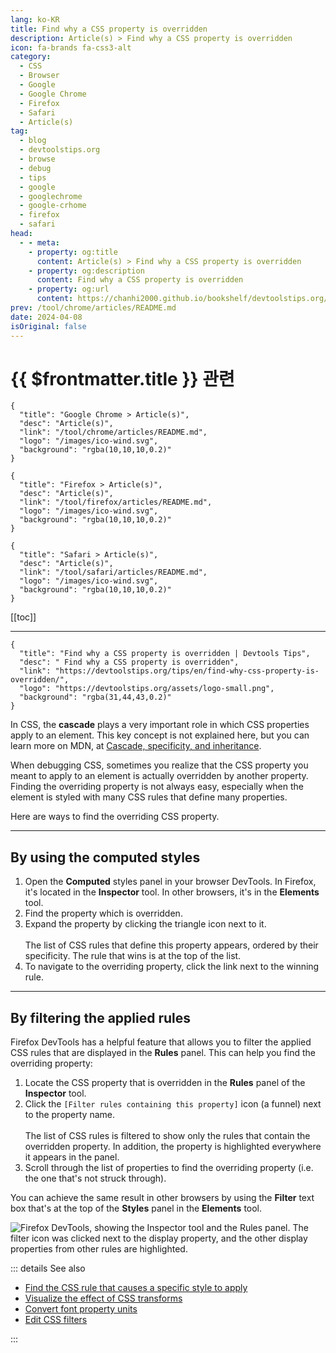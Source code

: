 ```yaml
---
lang: ko-KR
title: Find why a CSS property is overridden
description: Article(s) > Find why a CSS property is overridden
icon: fa-brands fa-css3-alt
category: 
  - CSS
  - Browser
  - Google
  - Google Chrome
  - Firefox
  - Safari
  - Article(s)
tag: 
  - blog
  - devtoolstips.org
  - browse
  - debug
  - tips
  - google
  - googlechrome
  - google-crhome
  - firefox
  - safari
head:  
  - - meta:
    - property: og:title
      content: Article(s) > Find why a CSS property is overridden
    - property: og:description
      content: Find why a CSS property is overridden
    - property: og:url
      content: https://chanhi2000.github.io/bookshelf/devtoolstips.org/find-why-css-property-is-overridden.html
prev: /tool/chrome/articles/README.md
date: 2024-04-08
isOriginal: false
---
```


# {{ $frontmatter.title }} 관련

```component VPCard
{
  "title": "Google Chrome > Article(s)",
  "desc": "Article(s)",
  "link": "/tool/chrome/articles/README.md",
  "logo": "/images/ico-wind.svg",
  "background": "rgba(10,10,10,0.2)"
}
```

```component VPCard
{
  "title": "Firefox > Article(s)",
  "desc": "Article(s)",
  "link": "/tool/firefox/articles/README.md",
  "logo": "/images/ico-wind.svg",
  "background": "rgba(10,10,10,0.2)"
}
```

```component VPCard
{
  "title": "Safari > Article(s)",
  "desc": "Article(s)",
  "link": "/tool/safari/articles/README.md",
  "logo": "/images/ico-wind.svg",
  "background": "rgba(10,10,10,0.2)"
}
```

[[toc]]

---

```component VPCard
{
  "title": "Find why a CSS property is overridden | Devtools Tips",
  "desc": " Find why a CSS property is overridden",
  "link": "https://devtoolstips.org/tips/en/find-why-css-property-is-overridden/",
  "logo": "https://devtoolstips.org/assets/logo-small.png",
  "background": "rgba(31,44,43,0.2)"
}
```

In CSS, the **cascade** plays a very important role in which CSS properties apply to an element. This key concept is not explained here, but you can learn more on MDN, at [<FontIcon icon="fa-brands fa-firefox"/>Cascade, specificity, and inheritance](https://developer.mozilla.org/docs/Learn/CSS/Building_blocks/Cascade_and_inheritance).

When debugging CSS, sometimes you realize that the CSS property you meant to apply to an element is actually overridden by another property. Finding the overriding property is not always easy, especially when the element is styled with many CSS rules that define many properties.

Here are ways to find the overriding CSS property.

---

## By using the computed styles

1. Open the **Computed** styles panel in your browser DevTools. In Firefox, it's located in the **Inspector** tool. In other browsers, it's in the **Elements** tool.
2. Find the property which is overridden.
3. Expand the property by clicking the triangle icon next to it.<br/><br/>The list of CSS rules that define this property appears, ordered by their specificity. The rule that wins is at the top of the list.
4. To navigate to the overriding property, click the link next to the winning rule.

---

## By filtering the applied rules

Firefox DevTools has a helpful feature that allows you to filter the applied CSS rules that are displayed in the **Rules** panel. This can help you find the overriding property:

1. Locate the CSS property that is overridden in the **Rules** panel of the **Inspector** tool.
2. Click the <FontIcon icon="iconfont icon-select"/>`[Filter rules containing this property]` icon (a funnel) next to the property name.<br/><br/> The list of CSS rules is filtered to show only the rules that contain the overridden property. In addition, the property is highlighted everywhere it appears in the panel.
3. Scroll through the list of properties to find the overriding property (i.e. the one that's not struck through).

You can achieve the same result in other browsers by using the **Filter** text box that's at the top of the **Styles** panel in the **Elements** tool.

![<FontIcon icon="fa-brands fa-firefox-browser"/>Firefox DevTools, showing the Inspector tool and the Rules panel. The filter icon was clicked next to the display property, and the other display properties from other rules are highlighted.](https://devtoolstips.org/assets/img/find-why-css-property-is-overridden.png)

::: details See also

- [Find the CSS rule that causes a specific style to apply](https://devtoolstips.org/tips/en/find-rule-that-causes-style) <!-- TODO: add VPCard -->
- [Visualize the effect of CSS transforms](https://devtoolstips.org/tips/en/visualize-css-transforms) <!-- TODO: add VPCard -->
- [Convert font property units](https://devtoolstips.org/tips/en/convert-font-units) <!-- TODO: add VPCard -->
- [Edit CSS filters](https://devtoolstips.org/tips/en/edit-css-filters) <!-- TODO: add VPCard -->

:::
